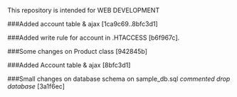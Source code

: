 This repository is intended for WEB DEVELOPMENT

###Added account table & ajax [1ca9c69..8bfc3d1]

###Added write rule for account in .HTACCESS [b6f967c].

###Some changes on Product class [942845b]

###Added Account table & ajax [8bfc3d1]

###Small changes on database schema on sample_db.sql _commented drop database_ [3a1f6ec]
